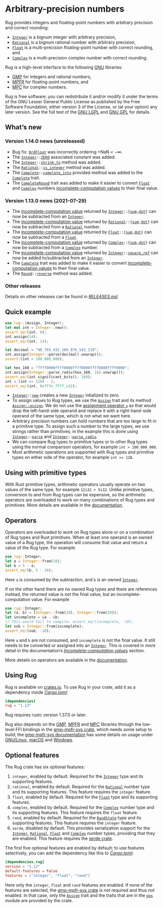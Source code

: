 <!-- Copyright © 2016–2021 Trevor Spiteri -->

<!-- Copying and distribution of this file, with or without modification, are
permitted in any medium without royalty provided the copyright notice and this
notice are preserved. This file is offered as-is, without any warranty. -->

# Arbitrary-precision numbers

Rug provides integers and floating-point numbers with arbitrary precision and
correct rounding:

  * [`Integer`] is a bignum integer with arbitrary precision,
  * [`Rational`] is a bignum rational number with arbitrary precision,
  * [`Float`] is a multi-precision floating-point number with correct rounding,
    and
  * [`Complex`] is a multi-precision complex number with correct rounding.

Rug is a high-level interface to the following [GNU] libraries:

  * [GMP] for integers and rational numbers,
  * [MPFR] for floating-point numbers, and
  * [MPC] for complex numbers.

Rug is free software: you can redistribute it and/or modify it under the terms
of the GNU Lesser General Public License as published by the Free Software
Foundation, either version 3 of the License, or (at your option) any later
version. See the full text of the [GNU LGPL] and [GNU GPL] for details.

## What’s new

### Version 1.14.0 news (unreleased)

  * Bug fix: [`OrdFloat`][ofl-1-14] was incorrectly ordering +NaN < −∞.
  * The <code>[Integer][int-1-14]::[ZERO][int-z-1-14]</code> associated constant
    was added.
  * The <code>[Integer][int-1-14]::[shrink_to][int-st-1-14]</code> method was
    added.
  * The <code>[Rational][rat-1-14]::[is_integer][rat-ii-1-14]</code> method was
    added.
  * The <code>[Complete][comp-1-14]::[complete_into][comp-ci-1-14]</code>
    provided method was added to the [`Complete`][comp-1-14] trait.
  * The [`CompleteRound`][compr-1-14] trait was added to make it easier to
    convert [`Float`][flo-1-14] and [`Complex`][com-1-14] numbers
    [incomplete-computation values][icv-1-14] to their final value.

[com-1-14]: https://tspiteri.gitlab.io/rug/dev/rug/struct.Complex.html
[comp-1-14]: https://tspiteri.gitlab.io/rug/dev/rug/trait.Complete.html
[comp-ci-1-14]: https://tspiteri.gitlab.io/rug/dev/rug/trait.Complete.html#method.complete_into
[compr-1-14]: https://tspiteri.gitlab.io/rug/dev/rug/ops/trait.CompleteRound.html
[flo-1-14]: https://tspiteri.gitlab.io/rug/dev/rug/struct.Float.html
[icv-1-14]: https://tspiteri.gitlab.io/rug/dev/rug/index.html#incomplete-computation-values
[int-1-14]: https://tspiteri.gitlab.io/rug/dev/rug/struct.Integer.html
[int-st-1-14]: https://tspiteri.gitlab.io/rug/dev/rug/struct.Integer.html#method.shrink_to
[int-z-1-14]: https://tspiteri.gitlab.io/rug/dev/rug/struct.Integer.html#associatedconstant.ZERO
[ofl-1-14]: https://tspiteri.gitlab.io/rug/dev/rug/float/struct.OrdFloat.html
[rat-1-14]: https://tspiteri.gitlab.io/rug/dev/rug/struct.Rational.html
[rat-ii-1-14]: https://tspiteri.gitlab.io/rug/dev/rug/struct.Rational.html#method.is_integer

### Version 1.13.0 news (2021-07-29)

  * The [incomplete-computation value][icv-1-13] returned by
    <code>[Integer][int-1-13]::{[sum][int-s-1-13],[dot][int-d-1-13]}</code> can
    now be subtracted from an [`Integer`][int-1-13].
  * The [incomplete-computation value][icv-1-13] returned by
    <code>[Rational][rat-1-13]::{[sum][rat-s-1-13],[dot][rat-d-1-13]}</code> can
    now be subtracted from a [`Rational`][rat-1-13] number.
  * The [incomplete-computation value][icv-1-13] returned by
    <code>[Float][flo-1-13]::{[sum][flo-s-1-13],[dot][flo-d-1-13]}</code> can
    now be subtracted from a [`Float`][flo-1-13].
  * The [incomplete-computation value][icv-1-13] returned by
    <code>[Complex][com-1-13]::{[sum][com-s-1-13],[dot][com-d-1-13]}</code> can
    now be subtracted from a [`Complex`][com-1-13] number.
  * The [incomplete-computation value][icv-1-13] returned by
    <code>[Integer][int-1-13]::[square\_ref][int-sr-1-13]</code> can now be
    added to/subtracted from an [`Integer`][int-1-13].
  * The [`Complete`][comp-1-13] trait was added to make it easier to convert
    [incomplete-computation values][icv-1-13] to their final value.
  * The <code>[Round][rnd-1-13]::[reverse][rnd-r-1-13]</code> method was added.

[com-1-13]: https://docs.rs/rug/~1.13/rug/struct.Complex.html
[com-d-1-13]: https://docs.rs/rug/~1.13/rug/struct.Complex.html#method.dot
[com-s-1-13]: https://docs.rs/rug/~1.13/rug/struct.Complex.html#method.sum
[comp-1-13]: https://docs.rs/rug/~1.13/rug/trait.Complete.html
[flo-1-13]: https://docs.rs/rug/~1.13/rug/struct.Float.html
[flo-d-1-13]: https://docs.rs/rug/~1.13/rug/struct.Float.html#method.dot
[flo-s-1-13]: https://docs.rs/rug/~1.13/rug/struct.Float.html#method.sum
[icv-1-13]: https://docs.rs/rug/~1.13/rug/index.html#incomplete-computation-values
[int-1-13]: https://docs.rs/rug/~1.13/rug/struct.Integer.html
[int-d-1-13]: https://docs.rs/rug/~1.13/rug/struct.Integer.html#method.dot
[int-s-1-13]: https://docs.rs/rug/~1.13/rug/struct.Integer.html#method.sum
[int-sr-1-13]: https://docs.rs/rug/~1.13/rug/struct.Integer.html#method.square_ref
[rat-1-13]: https://docs.rs/rug/~1.13/rug/struct.Rational.html
[rat-d-1-13]: https://docs.rs/rug/~1.13/rug/struct.Rational.html#method.dot
[rat-s-1-13]: https://docs.rs/rug/~1.13/rug/struct.Rational.html#method.sum
[rnd-1-13]: https://docs.rs/rug/~1.13/rug/float/enum.Round.html
[rnd-r-1-13]: https://docs.rs/rug/~1.13/rug/float/enum.Round.html#method.reverse

### Other releases

Details on other releases can be found in [*RELEASES.md*].

## Quick example

```rust
use rug::{Assign, Integer};
let mut int = Integer::new();
assert_eq!(int, 0);
int.assign(14);
assert_eq!(int, 14);

let decimal = "98_765_432_109_876_543_210";
int.assign(Integer::parse(decimal).unwrap());
assert!(int > 100_000_000);

let hex_160 = "ffff0000ffff0000ffff0000ffff0000ffff0000";
int.assign(Integer::parse_radix(hex_160, 16).unwrap());
assert_eq!(int.significant_bits(), 160);
int = (int >> 128) - 1;
assert_eq!(int, 0xfffe_ffff_u32);
```

  * <code>[Integer][`Integer`]::[new][`new`]</code> creates a new [`Integer`]
    intialized to zero.
  * To assign values to Rug types, we use the [`Assign`] trait and its method
    [`Assign::assign`]. We do not use the [assignment operator `=`][assignment]
    as that would drop the left-hand-side operand and replace it with a
    right-hand-side operand of the same type, which is not what we want here.
  * Arbitrary precision numbers can hold numbers that are too large to fit in a
    primitive type. To assign such a number to the large types, we use strings
    rather than primitives; in the example this is done using
    <code>[Integer][`Integer`]::[parse][`parse`]</code> and
    <code>[Integer][`Integer`]::[parse_radix][`parse_radix`]</code>.
  * We can compare Rug types to primitive types or to other Rug types using the
    normal comparison operators, for example `int > 100_000_000`.
  * Most arithmetic operations are supported with Rug types and primitive types
    on either side of the operator, for example `int >> 128`.

## Using with primitive types

With Rust primitive types, arithmetic operators usually operate on two values of
the same type, for example `12i32 + 5i32`. Unlike primitive types, conversion to
and from Rug types can be expensive, so the arithmetic operators are overloaded
to work on many combinations of Rug types and primitives. More details are
available in the [documentation][primitive types].

## Operators

Operators are overloaded to work on Rug types alone or on a combination of Rug
types and Rust primitives. When at least one operand is an owned value of a Rug
type, the operation will consume that value and return a value of the Rug type.
For example

```rust
use rug::Integer;
let a = Integer::from(10);
let b = 5 - a;
assert_eq!(b, 5 - 10);
```

Here `a` is consumed by the subtraction, and `b` is an owned [`Integer`].

If on the other hand there are no owned Rug types and there are references
instead, the returned value is not the final value, but an
incomplete-computation value. For example

```rust
use rug::Integer;
let (a, b) = (Integer::from(10), Integer::from(20));
let incomplete = &a - &b;
// This would fail to compile: assert_eq!(incomplete, -10);
let sub = Integer::from(incomplete);
assert_eq!(sub, -10);
```

Here `a` and `b` are not consumed, and `incomplete` is not the final value. It
still needs to be converted or assigned into an [`Integer`]. This is covered in
more detail in the documentation’s [*Incomplete-computation values*] section.

More details on operators are available in the [documentation][operators].

## Using Rug

Rug is available on [crates.io][rug crate]. To use Rug in your crate, add it as
a dependency inside [*Cargo.toml*]:

```toml
[dependencies]
rug = "1.13"
```

Rug requires rustc version 1.37.0 or later.

Rug also depends on the [GMP], [MPFR] and [MPC] libraries through the low-level
FFI bindings in the [gmp-mpfr-sys crate][sys crate], which needs some setup to
build; the [gmp-mpfr-sys documentation][sys] has some details on usage under
[GNU/Linux][sys gnu], [macOS][sys mac] and [Windows][sys win].

## Optional features

The Rug crate has six optional features:

 1. `integer`, enabled by default. Required for the [`Integer`] type and its
    supporting features.
 2. `rational`, enabled by default. Required for the [`Rational`] number type
    and its supporting features. This feature requires the `integer` feature.
 3. `float`, enabled by default. Required for the [`Float`] type and its
    supporting features.
 4. `complex`, enabled by default. Required for the [`Complex`] number type and
    its supporting features. This feature requires the `float` feature.
 5. `rand`, enabled by default. Required for the [`RandState`] type and its
    supporting features. This feature requires the `integer` feature.
 6. `serde`, disabled by default. This provides serialization support for the
    [`Integer`], [`Rational`], [`Float`] and [`Complex`] number types, providing
    that they are enabled. This feature requires the [serde crate].

The first five optional features are enabled by default; to use features
selectively, you can add the dependency like this to [*Cargo.toml*]:

```toml
[dependencies.rug]
version = "1.13"
default-features = false
features = ["integer", "float", "rand"]
```

Here only the `integer`, `float` and `rand` features are enabled. If none of the
features are selected, the [gmp-mpfr-sys crate][sys crate] is not required and
thus not enabled. In that case, only the [`Assign`] trait and the traits that
are in the [`ops`] module are provided by the crate.

[*Cargo.toml*]: https://doc.rust-lang.org/cargo/guide/dependencies.html
[*Incomplete-computation values*]: https://docs.rs/rug/~1.13/rug/index.html#incomplete-computation-values
[*RELEASES.md*]: https://gitlab.com/tspiteri/rug/blob/master/RELEASES.md
[GMP]: https://gmplib.org/
[GNU GPL]: https://www.gnu.org/licenses/gpl-3.0.html
[GNU LGPL]: https://www.gnu.org/licenses/lgpl-3.0.en.html
[GNU]: https://www.gnu.org/
[MPC]: http://www.multiprecision.org/mpc/
[MPFR]: https://www.mpfr.org/
[`Assign::assign`]: https://docs.rs/rug/~1.13/rug/trait.Assign.html#tymethod.assign
[`Assign`]: https://docs.rs/rug/~1.13/rug/trait.Assign.html
[`Complex`]: https://docs.rs/rug/~1.13/rug/struct.Complex.html
[`Float`]: https://docs.rs/rug/~1.13/rug/struct.Float.html
[`Integer`]: https://docs.rs/rug/~1.13/rug/struct.Integer.html
[`RandState`]: https://docs.rs/rug/~1.13/rug/rand/struct.RandState.html
[`Rational`]: https://docs.rs/rug/~1.13/rug/struct.Rational.html
[`new`]: https://docs.rs/rug/~1.13/rug/struct.Integer.html#method.new
[`ops`]: https://docs.rs/rug/~1.13/rug/ops/index.html
[`parse_radix`]: https://docs.rs/rug/~1.13/rug/struct.Integer.html#method.parse_radix
[`parse`]: https://docs.rs/rug/~1.13/rug/struct.Integer.html#method.parse
[assignment]: https://doc.rust-lang.org/reference/expressions/operator-expr.html#assignment-expressions
[operators]: https://docs.rs/rug/~1.13/rug/index.html#operators
[primitive types]: https://docs.rs/rug/~1.13/rug/index.html#using-with-primitive-types
[rug crate]: https://crates.io/crates/rug
[serde crate]: https://crates.io/crates/serde
[sys crate]: https://crates.io/crates/gmp-mpfr-sys
[sys gnu]: https://docs.rs/gmp-mpfr-sys/~1.4/gmp_mpfr_sys/index.html#building-on-gnulinux
[sys mac]: https://docs.rs/gmp-mpfr-sys/~1.4/gmp_mpfr_sys/index.html#building-on-macos
[sys win]: https://docs.rs/gmp-mpfr-sys/~1.4/gmp_mpfr_sys/index.html#building-on-windows
[sys]: https://docs.rs/gmp-mpfr-sys/~1.4/gmp_mpfr_sys/index.html
